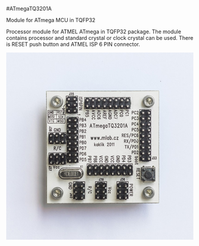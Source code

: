 <!--- PrjInfo ---> <!--- Please remove this line after manually editing --->
<!--- 00a56be08b96043df9e37d6aff7b6990 --->
<!--- Created:20170112-18:22: ---> 
<!--- Author:Mlab: ---> 
<!--- AuthorEmail:mlab@mlab.cz: ---> 
<!--- Tags:imported: ---> 
<!--- Ust:http://www.ust.cz/shop/product_info.php?cPath=22_23&products_id=114: ---> 
<!--- Name:ATmegaTQ3201A: --->
#ATmegaTQ3201A 
<!--- LongName --->
Module for ATmega MCU in TQFP32
<!--- ELongName ---> 

<!--- Lead --->
Processor module for ATMEL ATmega in TQFP32 package.
  The module contains processor and standard crystal or clock crystal
  can be used. There is RESET push button and ATMEL ISP 6 PIN connector.
<!--- ELead ---> 

![LeadImg](ATmegaTQ3201A_Top_Small.jpg) 


​
​
<!--- Description --->
<!--- EDescription --->
<!--- Content --->
<!--- EContent --->
            